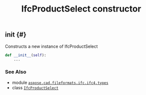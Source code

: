 ﻿---
title: IfcProductSelect constructor
second_title: Aspose.CAD for Python via .NET API References
description: 
type: docs
weight: 10
url: /python-net/aspose.cad.fileformats.ifc.ifc4.types/ifcproductselect/__init__/
is_root: false
---

## __init__ {#}

Constructs a new instance of IfcProductSelect



```python
def __init__(self):
    ...
```





### See Also
* module [`aspose.cad.fileformats.ifc.ifc4.types`](../../)
* class [`IfcProductSelect`](/cad/python-net/aspose.cad.fileformats.ifc.ifc4.types/ifcproductselect)
